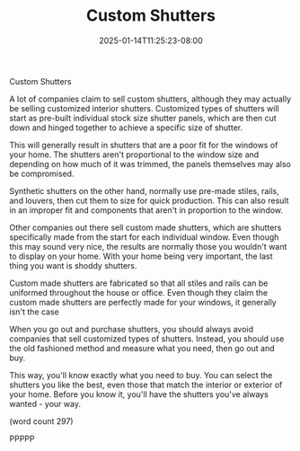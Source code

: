 ﻿---
title: "Custom Shutters"
date: 2025-01-14T11:25:23-08:00
description: "Mini Blinds or Wood Shutters Tips for Web Success"
featured_image: "/images/Mini Blinds or Wood Shutters.jpg"
tags: ["Mini Blinds or Wood Shutters"]
---

Custom Shutters

A lot of companies claim to sell custom shutters,
although they may actually be selling customized
interior shutters.  Customized types of shutters
will start as pre-built individual stock size
shutter panels, which are then cut down and hinged
together to achieve a specific size of shutter.

This will generally result in shutters that are a
poor fit for the windows of your home.  The 
shutters aren't proportional to the window size
and depending on how much of it was trimmed, the
panels themselves may also be compromised.

Synthetic shutters on the other hand, normally 
use pre-made stiles, rails, and louvers, then cut
them to size for quick production.  This can also
result in an improper fit and components that 
aren't in proportion to the window.

Other companies out there sell custom made shutters,
which are shutters specifically made from the start
for each individual window.  Even though this may
sound very nice, the results are normally those
you wouldn't want to display on your home.  With
your home being very important, the last thing
you want is shoddy shutters.

Custom made shutters are fabricated so that all
stiles and rails can be uniformed throughout the
house or office.  Even though they claim the 
custom made shutters are perfectly made for
your windows, it generally isn't the case

When you go out and purchase shutters, you should
always avoid companies that sell customized types
of shutters.  Instead, you should use the old
fashioned method and measure what you need, 
then go out and buy.

This way, you'll know exactly what you need to
buy.  You can select the shutters you like the
best, even those that match the interior or 
exterior of your home.  Before you know it, 
you'll have the shutters you've always wanted -
your way.

(word count 297)

PPPPP

